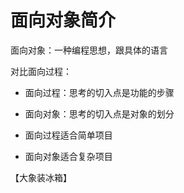 # 面向对象简介

面向对象：一种编程思想，跟具体的语言

对比面向过程：

- 面向过程：思考的切入点是功能的步骤
- 面向对象：思考的切入点是对象的划分

- 面向过程适合简单项目 
- 面向对象适合复杂项目


【大象装冰箱】


